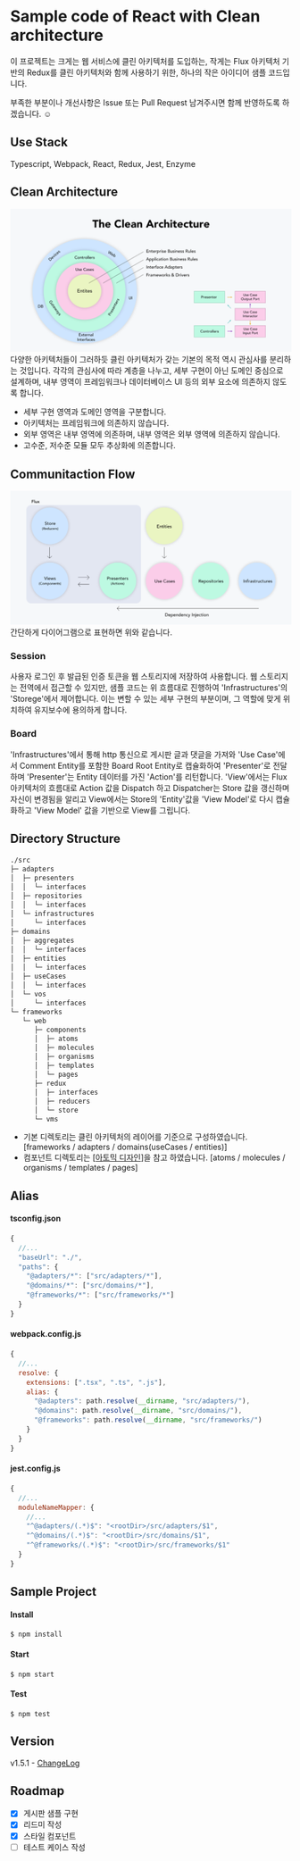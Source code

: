 # Sample code of React with Clean architecture
이 프로젝트는 크게는 웹 서비스에 클린 아키텍처를 도입하는, 작게는 Flux 아키텍처 기반의 Redux를 클린 아키텍처와 함께 사용하기 위한, 하나의 작은 아이디어 샘플 코드입니다.
  
부족한 부분이나 개선사항은 Issue 또는 Pull Request 남겨주시면 함께 반영하도록 하겠습니다. ☺️

## Use Stack
Typescript, Webpack, React, Redux, Jest, Enzyme

## Clean Architecture
![Alt Clean architecture](/_readme/clean-architecture.png)
다양한 아키텍처들이 그러하듯 클린 아키텍처가 갖는 기본의 목적 역시 관심사를 분리하는 것입니다. 각각의 관심사에 따라 계층을 나누고, 세부 구현이 아닌 도메인 중심으로 설계하며, 내부 영역이 프레임워크나 데이터베이스 UI 등의 외부 요소에 의존하지 않도록 합니다.   
  
* 세부 구현 영역과 도메인 영역을 구분합니다.
* 아키텍처는 프레임워크에 의존하지 않습니다.
* 외부 영역은 내부 영역에 의존하며, 내부 영역은 외부 영역에 의존하지 않습니다.
* 고수준, 저수준 모듈 모두 추상화에 의존합니다.

## Communitaction Flow
![Alt Communitaction Flow](/_readme/communication-flow-v4.png)
간단하게 다이어그램으로 표현하면 위와 같습니다.

### Session
사용자 로그인 후 발급된 인증 토큰을 웹 스토리지에 저장하여 사용합니다. 웹 스토리지는 전역에서 접근할 수 있지만, 샘플 코드는 위 흐름대로 진행하여 'Infrastructures'의 'Storege'에서 제어합니다. 이는 변할 수 있는 세부 구현의 부분이며, 그 역할에 맞게 위치하여 유지보수에 용의하게 합니다.

### Board
'Infrastructures'에서 통해 http 통신으로 게시판 글과 댓글을 가져와 'Use Case'에서 Comment Entity를 포함한 Board Root Entity로 캡슐화하여 'Presenter'로 전달하며 'Presenter'는 Entity 데이터를 가진 'Action'를 리턴합니다.
'View'에서는 Flux 아키텍처의 흐름대로 Action 값을 Dispatch 하고 Dispatcher는 Store 값을 갱신하며 자신이 변경됨을 알리고 View에서는 Store의 'Entity'값을 'View Model'로 다시 캡슐화하고 'View Model' 값을 기반으로 View를 그립니다.


## Directory Structure
```
./src
├─ adapters
│  ├─ presenters
│  │  └─ interfaces
│  ├─ repositories
│  │  └─ interfaces
│  └─ infrastructures
│     └─ interfaces
├─ domains
│  ├─ aggregates
│  │  └─ interfaces
│  ├─ entities
│  │  └─ interfaces
│  ├─ useCases
│  │  └─ interfaces
│  └─ vos
│     └─ interfaces
└─ frameworks
   └─ web
      ├─ components
      │  ├─ atoms
      │  ├─ molecules
      │  ├─ organisms
      │  ├─ templates
      │  └─ pages
      ├─ redux
      │  ├─ interfaces
      │  ├─ reducers
      │  └─ store
      └─ vms

```

* 기본 디렉토리는 클린 아키텍처의 레이어를 기준으로 구성하였습니다. [frameworks / adapters / domains(useCases / entities)]
* 컴포넌트 디렉토리는 [[아토믹 디자인](https://bradfrost.com/blog/post/atomic-web-design/#atoms)]을 참고 하였습니다. [atoms / molecules / organisms / templates / pages]

## Alias
#### tsconfig.json
```js
{
  //...
  "baseUrl": "./",
  "paths": {
    "@adapters/*": ["src/adapters/*"],
    "@domains/*": ["src/domains/*"],
    "@frameworks/*": ["src/frameworks/*"]
  }
}
```

#### webpack.config.js
```js
{
  //...
  resolve: {
    extensions: [".tsx", ".ts", ".js"],
    alias: { 
      "@adapters": path.resolve(__dirname, "src/adapters/"),
      "@domains": path.resolve(__dirname, "src/domains/"),
      "@frameworks": path.resolve(__dirname, "src/frameworks/")
    }
  }
}
```

#### jest.config.js
```js
{
  //...
  moduleNameMapper: { 
    //...
    "^@adapters/(.*)$": "<rootDir>/src/adapters/$1",
    "^@domains/(.*)$": "<rootDir>/src/domains/$1",
    "^@frameworks/(.*)$": "<rootDir>/src/frameworks/$1"
  }
}
```

## Sample Project
#### Install
```
$ npm install
```
#### Start
```
$ npm start
```
#### Test
```
$ npm test
```

## Version
v1.5.1 - [ChangeLog](https://github.com/falsy/react-with-clean-architecture/blob/master/changelog.md)

## Roadmap
- [x] 게시판 샘플 구현
- [x] 리드미 작성
- [x] 스타일 컴포넌트
- [ ] 테스트 케이스 작성
